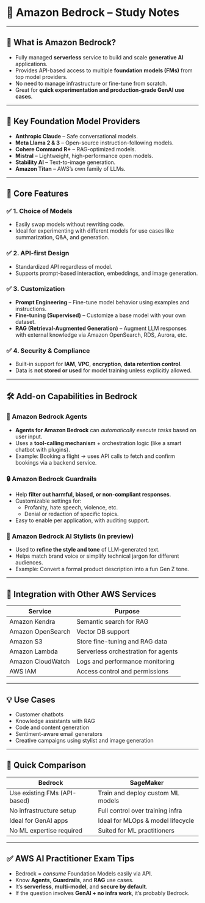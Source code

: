 # 📘 Amazon Bedrock – Study Notes

---

## 🔹 What is Amazon Bedrock?

- Fully managed **serverless** service to build and scale **generative AI** applications.
- Provides API-based access to multiple **foundation models (FMs)** from top model providers.
- No need to manage infrastructure or fine-tune from scratch.
- Great for **quick experimentation and production-grade GenAI use cases**.

---

## 🔹 Key Foundation Model Providers

- **Anthropic Claude** – Safe conversational models.
- **Meta Llama 2 & 3** – Open-source instruction-following models.
- **Cohere Command R+** – RAG-optimized models.
- **Mistral** – Lightweight, high-performance open models.
- **Stability AI** – Text-to-image generation.
- **Amazon Titan** – AWS’s own family of LLMs.

---

## 🔹 Core Features

### ✅ 1. **Choice of Models**
- Easily swap models without rewriting code.
- Ideal for experimenting with different models for use cases like summarization, Q&A, and generation.

### ✅ 2. **API-first Design**
- Standardized API regardless of model.
- Supports prompt-based interaction, embeddings, and image generation.

### ✅ 3. **Customization**
- **Prompt Engineering** – Fine-tune model behavior using examples and instructions.
- **Fine-tuning (Supervised)** – Customize a base model with your own dataset.
- **RAG (Retrieval-Augmented Generation)** – Augment LLM responses with external knowledge via Amazon OpenSearch, RDS, Aurora, etc.

### ✅ 4. **Security & Compliance**
- Built-in support for **IAM**, **VPC**, **encryption**, **data retention control**.
- Data is **not stored or used** for model training unless explicitly allowed.

---

## 🛠️ Add-on Capabilities in Bedrock

### 🧠 Amazon Bedrock **Agents**
- **Agents for Amazon Bedrock** can *automatically execute tasks* based on user input.
- Uses a **tool-calling mechanism** + orchestration logic (like a smart chatbot with plugins).
- Example: Booking a flight → uses API calls to fetch and confirm bookings via a backend service.

### 🔒 Amazon Bedrock **Guardrails**
- Help **filter out harmful, biased, or non-compliant responses**.
- Customizable settings for:
  - Profanity, hate speech, violence, etc.
  - Denial or redaction of specific topics.
- Easy to enable per application, with auditing support.

### 💅 Amazon Bedrock **AI Stylists** (in preview)
- Used to **refine the style and tone** of LLM-generated text.
- Helps match brand voice or simplify technical jargon for different audiences.
- Example: Convert a formal product description into a fun Gen Z tone.

---

## 🧰 Integration with Other AWS Services

| Service         | Purpose                                  |
|-----------------|------------------------------------------|
| Amazon Kendra   | Semantic search for RAG                  |
| Amazon OpenSearch | Vector DB support                       |
| Amazon S3       | Store fine-tuning and RAG data           |
| Amazon Lambda   | Serverless orchestration for agents      |
| Amazon CloudWatch | Logs and performance monitoring         |
| AWS IAM         | Access control and permissions           |

---

## 💡 Use Cases

- Customer chatbots
- Knowledge assistants with RAG
- Code and content generation
- Sentiment-aware email generators
- Creative campaigns using stylist and image generation

---

## 📌 Quick Comparison

| Bedrock                        | SageMaker                         |
|-------------------------------|-----------------------------------|
| Use existing FMs (API-based)  | Train and deploy custom ML models |
| No infrastructure setup       | Full control over training infra  |
| Ideal for GenAI apps          | Ideal for MLOps & model lifecycle |
| No ML expertise required      | Suited for ML practitioners       |

---

## ✅ AWS AI Practitioner Exam Tips

- Bedrock = *consume* Foundation Models easily via API.
- Know **Agents**, **Guardrails**, and **RAG** use cases.
- It’s **serverless**, **multi-model**, and **secure by default**.
- If the question involves **GenAI + no infra work**, it’s probably Bedrock.

